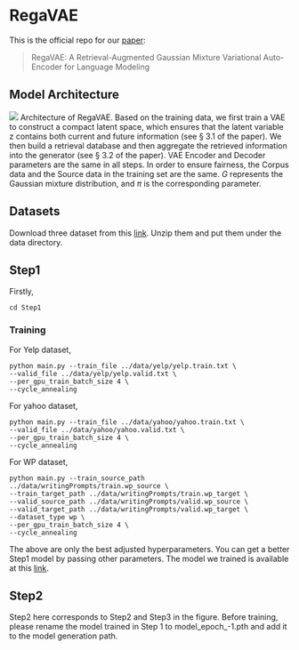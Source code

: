 # RegaVAE
This is the official repo for our [paper](https://arxiv.org/abs/2310.10567): 
> RegaVAE: A Retrieval-Augmented Gaussian Mixture Variational Auto-Encoder for Language Modeling

## Model Architecture
![](https://github.com/TrustedLLM/RegaVAE/blob/main/architecture.png)
Architecture of RegaVAE. Based on the training data, we first train a VAE to construct a compact latent space, which ensures that the latent variable z contains both current and future information (see § 3.1 of the paper). We then build a retrieval database and then aggregate the retrieved information into the generator (see § 3.2 of the paper). VAE Encoder and Decoder parameters are the same in all steps. In order to ensure fairness, the Corpus data and the Source data in the training set are the same. $G$ represents the Gaussian mixture distribution, and $π$ is the corresponding parameter.

## Datasets
Download three dataset from this [link](https://drive.google.com/drive/folders/1mcn6nqLDVvrGatKHbdbtDSj9PQI5Eu8S?usp=sharing). Unzip them and put them under the data directory.

## Step1
Firstly,
```
cd Step1
```
### Training
For Yelp dataset,
```
python main.py --train_file ../data/yelp/yelp.train.txt \
--valid_file ../data/yelp/yelp.valid.txt \
--per_gpu_train_batch_size 4 \
--cycle_annealing
```
For yahoo dataset,
```
python main.py --train_file ../data/yahoo/yahoo.train.txt \
--valid_file ../data/yahoo/yahoo.valid.txt \
--per_gpu_train_batch_size 4 \
--cycle_annealing
```
For WP dataset,
```
python main.py --train_source_path ../data/writingPrompts/train.wp_source \
--train_target_path ../data/writingPrompts/train.wp_target \
--valid_source_path ../data/writingPrompts/valid.wp_source \
--valid_target_path ../data/writingPrompts/valid.wp_target \
--dataset_type wp \
--per_gpu_train_batch_size 4 \
--cycle_annealing
```
The above are only the best adjusted hyperparameters. You can get a better Step1 model by passing other parameters. The model we trained is available at this [link](https://drive.google.com/drive/folders/1HmTqQmHSmP_VZUDV9ADM6QEHwE3SazDi?usp=sharing).

## Step2
Step2 here corresponds to Step2 and Step3 in the figure. Before training, please rename the model trained in Step 1 to model_epoch_-1.pth and add it to the model generation path.
